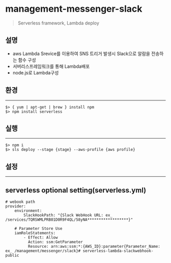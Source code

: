 # management-messenger-slack
> Serverless framework, Lambda deploy

## 설명
- aws Lambda Srevice를 이용하여 SNS 트리거 발생시 Slack으로 알람을 전송하는 함수 구성
- 서버리스프레임워크를 통해 Lambda배포
- node.js로 Lambda구성 

## 환경
---
    $> { yum | apt-get | brew } install npm
    $> npm install serverless

## 실행
---
    $> npm i
    $> sls deploy --stage {stage} --aws-profile {aws profile}

## 설정
---
## serverless optional setting(serverless.yml)
    # webook path
    provider:
        environment:
            SlackHookPath: "{Slack WebHook URL: ex_ /services/TQRSWMLPRB01D0R9F4QL/58yNA******************}"

        # Parameter Store Use
        iamRoleStatements:
            - Effect: Allow
              Action: ssm:GetParameter
              Resource: arn:aws:ssm:*:{AWS_ID}:parameter{Parameter_Name: ex_ /management/messenger/slack}# serverless-lambda-slackwebhook-public
